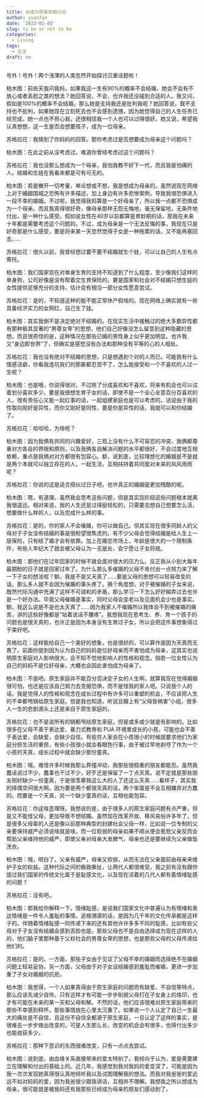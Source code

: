```yaml
---
title: 从成为母亲开始讨论
author: yuanfan
date: '2023-01-03'
slug: to be or not to be
categories:
  - Living
tags:
  - 生活
draft: no
---
```


号外！号外！两个浅薄的人类忽然开始探讨沉重话题啦！

<!--more-->

柏木图：前些天我问我妈，如果我这一生有90%的概率不会结婚，她会不会有不放心或者丢脸之类的想法？她回答说，不会，也许我还没碰到合适的人。我又问，假如是100%的概率不会结婚，那么她是支持我还是批判我呢？她回答说，既不支持也不批判，如果她现在立刻死去也不会感到遗憾，因为她觉得自己的人生任务已经完成，她一点也不担心我，还很相信我一个人也可以过得很好。她又说，希望我认真想想，这一生是否会想要孩子，成为一位母亲。

苏格拉花：我猜到了你妈妈的回答。那你考虑过是否想要成为母亲这个问题吗？

柏木图：在此之前从没考虑过。难道你曾经考虑过这个问题吗？

苏格拉花：我也没那么想成为一个母亲，我怕我教不好下一代，而且我是怕痛的人。结婚和生娃在我看来都是可有可无的。

柏木图：若是撇开一切考量，单论想或不想，我是想成为母亲的。虽然说现在网络上对于婚姻围城之恐怖有许多描述，加上身边有许多悲惨案例，导致我很恐惧进入一段不幸的婚姻。不过呢，我觉得我妈算是一个好母亲了，所以我一点都不恐惧成为一个母亲。而且我真得很好奇，像母亲那样无怨无悔地，毫无保留地，无条件地付出，是一种什么感受。假如说女性在40岁以前都算是育龄期的话，那我在未来十年都是需要考虑这个问题的。不过，成为母亲是一个无法反悔的事，我现在只是好奇那是什么感受，要是将来某一天忽然觉得子女是一种拖累的话，又不能再塞回去……

苏格拉花：很久以前，我曾经想过要不要不结婚就生个娃，可以让自己的人生有点寄托。

柏木图：我们国家现在对单身生育的支持不知道到了什么程度，至少像我们这样的单身狗，公司好像是没有帮着交生育保险的。要是国家和社会对不结婚只想生娃的女性提供足够充分的支持，估计会有相当一部分女性愿意尝试。

苏格拉花：是的，不知道这种的能不能正常休产假啥的。现在网络上确实就有一些具备经济实力的女网红，自己生了娃。

柏木图：其实我倒不是决定绝对不结婚的。在现实生活中接触过的绝大多数异性都有那种极其显著的“男尊女卑”的思想，他们自己好像没怎么留意到这种隐藏的思想。而且很奇怪的是，这种情况在那些已婚的男性身上似乎更加明显。也许我又“身边即世界”了，但确实是感觉没有办法和那种没有平等的心的人相处。

苏格拉花：我也没有绝对不结婚的思想，只是想遇到个对的人而已。可能我有什么情感洁癖，你看我连坑我们的那厮都忍受不了，怎么能接受和一个不喜欢的人过一生呢？

柏木图：也是哦，你说得很对。不过除了分成喜欢和不喜欢，将来有机会也可以试着划分喜欢多少。要是我很想生育子女的话，即使不是一个全心全意百分百喜欢的人，很有责任心又能一起扛事的话，一起组建家庭也是可以考虑的。话说由于我的性取向刚好是异性，而你又刚好是同性，要是你是异性的话，我就可以和你结婚了。

苏格拉花：哈哈哈，为啥呢？

柏木图：因为我俩有共同的兴趣爱好，三观上没有什么不可容忍的冲突，我俩都尊重对方各自的界限和原则，以及我俩各自解决问题的水平都很好，不会过度地互相依赖，重点是我俩对对方都很有包容心。额，说到底，比较理想化的婚姻是不是就是两个本就可以独立存在的人，一起生活，互相扶持着共同面对未来的风风雨雨呢？

苏格拉花：你说的这是适合搭伙过日子吧。也许真正的婚姻是更加残酷的呢。

柏木图：嗯，有道理。虽然我会思考这些问题，但是其实现阶段这些问题根本就离我很遥远。相对来说，我的人生还是过得挺轻松的，只需要去想自己想要怎么活，想要做什么样的人，以及完成什么样的事。

苏格拉花：是的，你的家人不会催婚，你可以做自己。但其实现在很多同龄人的父母对于子女没有结婚的事是很盼望很焦虑的。有不少父母会觉得结婚是给人生上一层保险，只有结了婚才会有依靠。加上在婚恋市场上，年龄是很大的一个限制条件，有些人年纪大了就会被父母认为一无是处，会宁愿让子女将就。

柏木图：那他们在过年回家的时候不就会面对很大的压力么。反正我从小到大每年最期盼的日子就是回家过年了。为什么那么多催婚的父母不肯付出一点努力来了解一下子女的想法呢？额，我是不是又天真了……要是父母的思想可以轻易改变的话，那么多人就不会因为催婚的事头疼了。换个角度想，对于被催婚的子女来说，既然代际沟通中充满了这样不可调和的矛盾，那么学习一下怎么好好糊弄过去也许是一个好办法。毕竟父母催婚是事实，同时父母会变老以及见面机会少也是事实。额，我这么说是不是也太天真了……因为我家人不催婚所以我体会不到被催婚的痛苦，讲的这些好像都是“站着说话不腰疼”。我想我现在思考生、养、育一个孩子的问题也是很天真的，也许正是因为本身没有生育过子女，所以会把这件事想象得过于美好吧。

苏格拉花：这样能给自己一个美好的想象，也是很好的，可以算作是因为天真而无畏了。前面你提到因为认为自己的妈妈是位好母亲而不害怕成为母亲，这其实也说明原生家庭对人影响很大，会不知不觉地影响人的性格和观念。倘若一位女性认为自己的妈妈不是位好母亲，大概也会因此害怕成为母亲了。

柏木图：不是吧。原生家庭并不能百分百决定子女的人生啊，就算我现在觉得婚姻很可怕，也还是应该自己努力去克服恐惧，而不是怪我的家人吧。只说我个人的话，我是觉得人的性格和观念在成长过程中有许多可以重塑的机会，不应该把人生的不幸都甩锅给原生家庭。但是我也知道，听说豆瓣上有“父母皆祸害”小组，很多人一生的悲剧源头上还是来自于原生家庭的。

苏格拉花：也不是说所有的锅都甩给原生家庭，但是或多或少就是有影响的。比如很多在父母不善于表达爱、暴力式教育和 PUA 环境里成长的小孩，可能也会不善于表达爱，会缺爱，会缺少自信。有些穷人家会在小孩很小的时候就要求他们为家庭分担生活的重担，有些小孩很小就会看眼色行事，由于被过早地剥夺了作为一个小孩的天真，成长过程中就会缺少那份童真。

柏木图：哦。难怪许多时候我那么莽撞冲动，我那些很稳重的朋友都能忍。虽然我蠢话说过不少，蠢事也干过不少，好歹还是保留了一丁点天真。说不定就是那些朋友刚好缺少一份童真，于是很羡慕我这么大的人了还这么天真……看样子，其实我的择偶空间很大啊。因为要是两个都很天真的话，两个笨蛋是不会互相嫌弃对方蠢的。而要是一个天真，另一个缺少童真的话，互相也能包容。

苏格拉花：你这啥歪理呀。我想说的是，由于很多人的原生家庭问题有点严重，但是又不能怪父母，更加导致不想结婚。虽然现在改革开放、移风易俗许多年了，但是很多父母辈的人还是像以前那种典型的封建社会父母一样，比如说一位专制的父亲要保持威严必须说啥就是啥，而一位软弱的母亲如果不顺从便会惹怒父亲反而会帮助父亲维持他的威严，即使父亲对母亲大发脾气，母亲也还是要继续为父亲做饭洗衣。

柏木图：哦，明白了。父亲有威严，母亲又软弱，从而无法在父亲面前由母亲来维护子女的权益。这种代际之间的极致撕扯，让两代人都很难受。我之前有没有跟你提过我们国家的传统文化属于是耻感文化，以及现在活着的几代人都有着情绪耻感的问题？

苏格拉花：没有吧。

柏木图：那我给你解释一下。情绪耻感，是说我们国家文化中普遍认为有情绪和表达情绪是一件令人羞耻的事情。追根溯源的话，是因为几千年的文化传承都是这样子的。伴随着情绪耻感一同传递下来的还有其他许许多多不同的耻感，比如有些父母对于子女没有结婚会感到丢脸也是。那些父母也不是自由选择成为现在这样的人的，他们脑子里那种基于父权社会的男尊女卑的思想，也是那些父母的父母传递给他们的。

苏格拉花：是的。一方面，那些子女由于见证了父母不幸的婚姻而选择绝不在婚姻问题上轻易妥协。另一方面，父母由于对子女没结婚感到羞耻而催婚，更进一步加重了子女对婚姻的抗拒。

柏木图：我觉得，一个人如果真得由于原生家庭的问题而有缺爱、不自信等特点，那么应该先减少自怜，只有这样才有可能一步步削弱父母打在子女身上的烙印，也才有可能在未来的某一天和父母和解。不然的话，他们应该很难对原生家庭带来的那些不幸感到释怀。那些事情放在心里太沉重了。如果说一个人认定了自己一生最大的痛处是不自信，且这份不自信全都源于原生家庭，一旦认定了这样的事实，是很难去一步步做出改变的，可是人生那么长，改变的机会会有很多，也得付出多少也能收获多少。

苏格拉花：那种下意识的东西很难改变，只有一点点去尝试。

柏木图：说到底，由血缘关系直接带来的爱太特别了。我倾向于认为，爱是需要建立在理解和付出的基础上的。近几年，我感觉到我对我妈的爱变深了，可能是因为我一次次发现她真得很认真地倾听我以及试图理解我的想法。而我对我爸爸的爱远远不如对妈妈的爱，因为我爸很少跟我讲话，互相并不理解。我想我之所以想成为母亲，很可能就是被我妈还有我那些已经成为母亲的朋友们感动到了。


